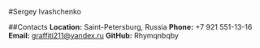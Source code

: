 #Sergey Ivashchenko

##Contacts
**Location:** Saint-Petersburg, Russia
**Phone:** +7 921 551-13-16
**Email:** graffiti211@yandex.ru
**GitHub:** Rhymqnbqby
